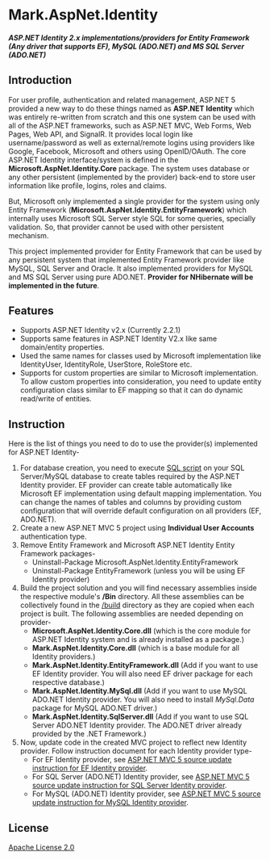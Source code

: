 
# Mark.AspNet.Identity
##### ASP.NET Identity 2.x implementations/providers for Entity Framework (Any driver that supports EF), MySQL (ADO.NET) and MS SQL Server (ADO.NET)

## Introduction
For user profile, authentication and related management, ASP.NET 5 provided a new way to do these things named as **ASP.NET Identity** which was entirely re-written from scratch and this one system can be used with all of the ASP.NET frameworks, such as ASP.NET MVC, Web Forms, Web Pages, Web API, and SignalR. It provides local login like username/password as well as external/remote logins using providers like Google, Facebook, Microsoft and others using OpenID/OAuth. The core ASP.NET Identity interface/system is defined in the **Microsoft.AspNet.Identity.Core** package. The system uses database or any other persistent (implemented by the provider) back-end to store user information like profile, logins, roles and claims. 

But, Microsoft only implemented a single provider for the system using only Entity Framework (**Microsoft.AspNet.Identity.EntityFramework**) which internally uses Microsoft SQL Server style SQL for some queries, specially validation. So, that provider cannot be used with other persistent mechanism.

This project implemented provider for Entity Framework that can be used by any persistent system that implemented Entity Framework provider like MySQL, SQL Server and Oracle. It also implemented providers for MySQL and MS SQL Server using pure ADO.NET. **Provider for NHibernate will be implemented in the future**.

## Features
- Supports ASP.NET Identity v2.x (Currently 2.2.1)
- Supports same features in ASP.NET Identity V2.x like same domain/entity properties.
- Used the same names for classes used by Microsoft implementation like IdentityUser, IdentityRole, UserStore, RoleStore etc.
- Supports for custom properties are similar to Microsoft implementation. To allow custom properties into consideration, you need to update entity configuration class similar to EF mapping so that it can do dynamic read/write of entities.

## Instruction

Here is the list of things you need to do to use the provider(s) implemented for ASP.NET Identity-

1. For database creation, you need to execute [SQL script](v2.x/sql) on your SQL Server/MySQL database to create tables required by the ASP.NET Identity provider. EF provider can create table automatically like Microsoft EF implementation using default mapping implementation. You can change the names of tables and columns by providing custom configuration that will override default configuration on all providers (EF, ADO.NET).
2. Create a new ASP.NET MVC 5 project using **Individual User Accounts** authentication type.
3. Remove Entity Framework and Microsoft ASP.NET Identity Entity Framework packages-
    - Uninstall-Package Microsoft.AspNet.Identity.EntityFramework
    - Uninstall-Package EntityFramework (unless you will be using EF Identity provider)
4. 	Build the project solution and you will find necessary assemblies inside the respective module's **/Bin** directory. All these assemblies can be collectively found in the [/build](v2.x/build) directory as they are copied when each project is built. The following assemblies are needed depending on provider-
    - **Microsoft.AspNet.Identity.Core.dll** (which is the core module for ASP.NET Identity system and is already installed as a package.)
    - **Mark.AspNet.Identity.Core.dll** (which is a base module for all Identity providers.)
    - **Mark.AspNet.Identity.EntityFramework.dll** (Add if you want to use EF Identity provider. You will also need EF driver package for each respective database.)
    - **Mark.AspNet.Identity.MySql.dll** (Add if you want to use MySQL ADO.NET Identity  provider. You will also need to install *MySql.Data* package for MySQL ADO.NET driver.)
    - **Mark.AspNet.Identity.SqlServer.dll** (Add if you want to use SQL Server ADO.NET Identity provider. The ADO.NET driver already provided by the .NET Framework.)
5. 	Now, update code in the created MVC project to reflect new Identity provider. Follow instruction document for each Identity provider type-
    - For EF Identity provider, see [ASP.NET MVC 5 source update instruction for EF Identity provider](v2.x/docs/mvc5-source-update-entity-framework.md).
    - For SQL Server (ADO.NET) Identity provider, see [ASP.NET MVC 5 source update instruction for SQL Server Identity provider](v2.x/docs/mvc5-source-update-sqlserver.md).
    - For MySQL (ADO.NET) Identity provider, see [ASP.NET MVC 5 source update instruction for MySQL Identity provider](v2.x/docs/mvc5-source-update-mysql.md).

## License
[Apache License 2.0](LICENSE.txt)
